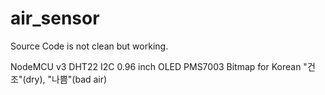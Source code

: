 # air_sensor

Source Code is not clean but working.

NodeMCU v3
DHT22
I2C 0.96 inch OLED
PMS7003
Bitmap for Korean "건조"(dry), "나쁨"(bad air)

